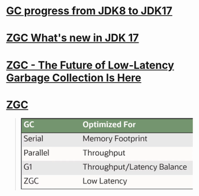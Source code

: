 # [GC progress from JDK8 to JDK17](https://kstefanj.github.io/2021/11/24/gc-progress-8-17.html)

# [ZGC What's new in JDK 17](https://malloc.se/blog/zgc-jdk17)

# [ZGC - The Future of Low-Latency Garbage Collection Is Here](https://malloc.se/blog/zgc-jdk17)

# [ZGC](https://wiki.openjdk.org/display/zgc/Main)

> ![](img/gc.png) 